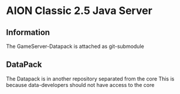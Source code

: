 # AION Classic 2.5 Java Server

## Information
The GameServer-Datapack is attached as git-submodule

## DataPack
The Datapack is in another repository separated from the core
This is because data-developers should not have access to the core
